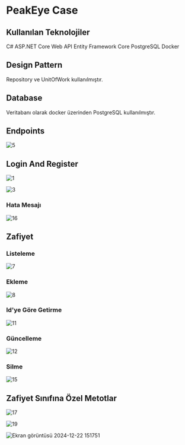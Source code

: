 # PeakEye Case

## Kullanılan Teknolojiler

C#
ASP.NET Core Web API
Entity Framework Core
PostgreSQL
Docker

## Design Pattern

Repository ve UnitOfWork kullanılmıştır.

## Database

Veritabanı olarak docker üzerinden PostgreSQL kullanılmıştır.

## Endpoints

![5](https://github.com/user-attachments/assets/a8949b13-ca1e-4f2f-ab3c-713e652cd0b0)

## Login And Register

![1](https://github.com/user-attachments/assets/aee1cc00-5937-4e0a-ae1d-3dbb381b39dd)

![3](https://github.com/user-attachments/assets/202aa9ae-faf5-4cb6-af30-c02eac1e2fe7)

### Hata Mesajı

![16](https://github.com/user-attachments/assets/d96b1350-b310-49e4-bc9b-07092b4f9ac4)

## Zafiyet

### Listeleme

![7](https://github.com/user-attachments/assets/b5cb455b-c774-469e-8b22-ec1860d833c9)

### Ekleme

![8](https://github.com/user-attachments/assets/7b21f3f1-87ad-4f4c-99e1-d199a41f30dd)

### Id'ye Göre Getirme

![11](https://github.com/user-attachments/assets/a96f936d-c952-40eb-9e55-7cb5fdbadc86)

### Güncelleme

![12](https://github.com/user-attachments/assets/f696085c-9e8e-491f-bba2-5567f32f48f0)

### Silme

![15](https://github.com/user-attachments/assets/5e2e44da-5bc6-46f6-86ac-81ad1057b7e1)

## Zafiyet Sınıfına Özel Metotlar

![17](https://github.com/user-attachments/assets/96cf0a79-c0a4-4e62-b5c0-032d03f4cce4)

![19](https://github.com/user-attachments/assets/d8be5c40-44b1-484c-bc83-ab94eed8fb42)

![Ekran görüntüsü 2024-12-22 151751](https://github.com/user-attachments/assets/4ec0808b-046d-4ffe-b47b-c867df731925)
